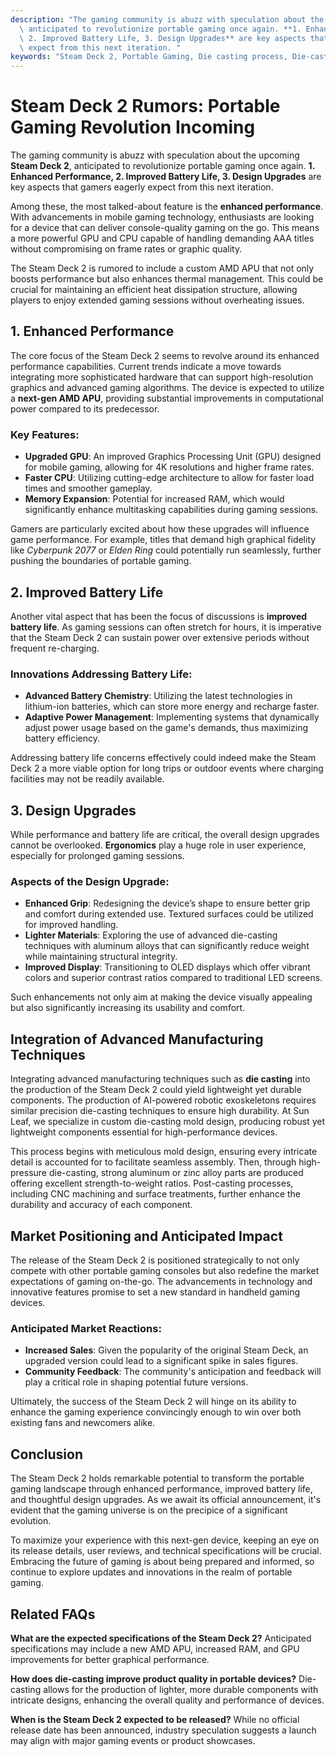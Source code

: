 ```yaml
---
description: "The gaming community is abuzz with speculation about the upcoming **Steam Deck 2**,\
  \ anticipated to revolutionize portable gaming once again. **1. Enhanced Performance,\
  \ 2. Improved Battery Life, 3. Design Upgrades** are key aspects that gamers eagerly\
  \ expect from this next iteration. "
keywords: "Steam Deck 2, Portable Gaming, Die casting process, Die-cast aluminum"
---
```

# Steam Deck 2 Rumors: Portable Gaming Revolution Incoming

The gaming community is abuzz with speculation about the upcoming **Steam Deck 2**, anticipated to revolutionize portable gaming once again. **1. Enhanced Performance, 2. Improved Battery Life, 3. Design Upgrades** are key aspects that gamers eagerly expect from this next iteration. 

Among these, the most talked-about feature is the **enhanced performance**. With advancements in mobile gaming technology, enthusiasts are looking for a device that can deliver console-quality gaming on the go. This means a more powerful GPU and CPU capable of handling demanding AAA titles without compromising on frame rates or graphic quality. 

The Steam Deck 2 is rumored to include a custom AMD APU that not only boosts performance but also enhances thermal management. This could be crucial for maintaining an efficient heat dissipation structure, allowing players to enjoy extended gaming sessions without overheating issues.

## **1. Enhanced Performance**

The core focus of the Steam Deck 2 seems to revolve around its enhanced performance capabilities. Current trends indicate a move towards integrating more sophisticated hardware that can support high-resolution graphics and advanced gaming algorithms. The device is expected to utilize a **next-gen AMD APU**, providing substantial improvements in computational power compared to its predecessor. 

### Key Features:
- **Upgraded GPU**: An improved Graphics Processing Unit (GPU) designed for mobile gaming, allowing for 4K resolutions and higher frame rates.
- **Faster CPU**: Utilizing cutting-edge architecture to allow for faster load times and smoother gameplay.
- **Memory Expansion**: Potential for increased RAM, which would significantly enhance multitasking capabilities during gaming sessions.

Gamers are particularly excited about how these upgrades will influence game performance. For example, titles that demand high graphical fidelity like *Cyberpunk 2077* or *Elden Ring* could potentially run seamlessly, further pushing the boundaries of portable gaming.

## **2. Improved Battery Life**

Another vital aspect that has been the focus of discussions is **improved battery life**. As gaming sessions can often stretch for hours, it is imperative that the Steam Deck 2 can sustain power over extensive periods without frequent re-charging. 

### Innovations Addressing Battery Life:
- **Advanced Battery Chemistry**: Utilizing the latest technologies in lithium-ion batteries, which can store more energy and recharge faster.
- **Adaptive Power Management**: Implementing systems that dynamically adjust power usage based on the game's demands, thus maximizing battery efficiency.

Addressing battery life concerns effectively could indeed make the Steam Deck 2 a more viable option for long trips or outdoor events where charging facilities may not be readily available.

## **3. Design Upgrades**

While performance and battery life are critical, the overall design upgrades cannot be overlooked. **Ergonomics** play a huge role in user experience, especially for prolonged gaming sessions. 

### Aspects of the Design Upgrade:
- **Enhanced Grip**: Redesigning the device’s shape to ensure better grip and comfort during extended use. Textured surfaces could be utilized for improved handling.
- **Lighter Materials**: Exploring the use of advanced die-casting techniques with aluminum alloys that can significantly reduce weight while maintaining structural integrity.
- **Improved Display**: Transitioning to OLED displays which offer vibrant colors and superior contrast ratios compared to traditional LED screens.

Such enhancements not only aim at making the device visually appealing but also significantly increasing its usability and comfort.

## **Integration of Advanced Manufacturing Techniques**

Integrating advanced manufacturing techniques such as **die casting** into the production of the Steam Deck 2 could yield lightweight yet durable components. The production of AI-powered robotic exoskeletons requires similar precision die-casting techniques to ensure high durability. At Sun Leaf, we specialize in custom die-casting mold design, producing robust yet lightweight components essential for high-performance devices.

This process begins with meticulous mold design, ensuring every intricate detail is accounted for to facilitate seamless assembly. Then, through high-pressure die-casting, strong aluminum or zinc alloy parts are produced offering excellent strength-to-weight ratios. Post-casting processes, including CNC machining and surface treatments, further enhance the durability and accuracy of each component.

## **Market Positioning and Anticipated Impact**

The release of the Steam Deck 2 is positioned strategically to not only compete with other portable gaming consoles but also redefine the market expectations of gaming on-the-go. The advancements in technology and innovative features promise to set a new standard in handheld gaming devices.

### Anticipated Market Reactions:
- **Increased Sales**: Given the popularity of the original Steam Deck, an upgraded version could lead to a significant spike in sales figures.
- **Community Feedback**: The community's anticipation and feedback will play a critical role in shaping potential future versions.

Ultimately, the success of the Steam Deck 2 will hinge on its ability to enhance the gaming experience convincingly enough to win over both existing fans and newcomers alike.

## **Conclusion**

The Steam Deck 2 holds remarkable potential to transform the portable gaming landscape through enhanced performance, improved battery life, and thoughtful design upgrades. As we await its official announcement, it's evident that the gaming universe is on the precipice of a significant evolution. 

To maximize your experience with this next-gen device, keeping an eye on its release details, user reviews, and technical specifications will be crucial. Embracing the future of gaming is about being prepared and informed, so continue to explore updates and innovations in the realm of portable gaming.

## Related FAQs

**What are the expected specifications of the Steam Deck 2?**
Anticipated specifications may include a new AMD APU, increased RAM, and GPU improvements for better graphical performance.

**How does die-casting improve product quality in portable devices?**
Die-casting allows for the production of lighter, more durable components with intricate designs, enhancing the overall quality and performance of devices.

**When is the Steam Deck 2 expected to be released?**
While no official release date has been announced, industry speculation suggests a launch may align with major gaming events or product showcases.
